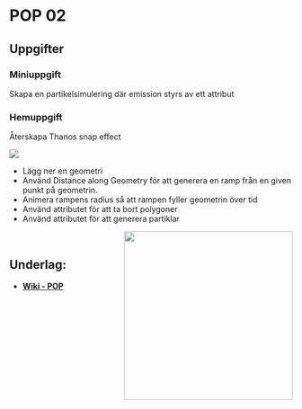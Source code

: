 # POP 02

## Uppgifter


### Miniuppgift

Skapa en partikelsimulering där emission styrs av ett attribut

### Hemuppgift

Återskapa Thanos snap effect

<img src="https://github.com/user-attachments/assets/992309cb-d2d5-4043-af4a-387109a69aaa">

- Lägg ner en geometri
- Använd Distance along Geometry för att generera en ramp från en given punkt på geometrin.
- Animera rampens radius så att rampen fyller geometrin över tid
- Använd attributet för att ta bort polygoner
- Använd attributet för att generera partiklar

<img src="https://i.giphy.com/media/v1.Y2lkPTc5MGI3NjExaWpjdWRsdzg4NDhtM2NxYWdpMnV0dWZ6azh4cmk0cnlubDEyMnE5OCZlcD12MV9pbnRlcm5hbF9naWZfYnlfaWQmY3Q9Zw/vVyYRH1uKw3QzAv0LQ/giphy.gif" align="right" width="300">

&nbsp;

## Underlag:
- [**Wiki - POP**](https://github.com/Studio-Konkret/Technical-Direction/wiki/POP)
